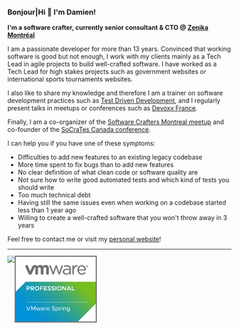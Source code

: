 ### Bonjour|Hi 👋 I'm Damien!

**I'm a software crafter, currently senior consultant & CTO @ [Zenika Montréal](https://www.zenika.ca)**

I am a passionate developer for more than 13 years. Convinced that working software is good but not enough, I work with my clients mainly as a Tech Lead in agile projects to build well-crafted software. I have worked as a Tech Lead for high stakes projects such as government websites or international sports tournaments websites.

I also like to share my knowledge and therefore I am a trainer on software development practices such as [Test Driven Development](https://en.wikipedia.org/wiki/Test-driven_development), and I regularly present talks in meetups or conferences such as [Devoxx France](https://www.devoxx.fr/). 

Finally, I am a co-organizer of the [Software Crafters Montreal meetup](https://www.meetup.com/Software-Crafters-Montreal/) and co-founder of the [SoCraTes Canada conference](http://socrates-ca.github.io/).

I can help you if you have one of these symptoms:
* Difficulties to add new features to an existing legacy codebase
* More time spent to fix bugs than to add new features
* No clear definition of what clean code or software quality are
* Not sure how to write good automated tests and which kind of tests you should write
* Too much technical debt
* Having still the same issues even when working on a codebase started less than 1 year ago
* Willing to create a well-crafted software that you won't throw away in 3 years

Feel free to contact me or visit my [personal website](https://damienbeaufils.dev/)!

---

<img align="left" src="https://github-readme-stats.vercel.app/api?username=damienbeaufils&show_icons=true&count_private=true"/>
<img align="left" src="https://github.com/damienbeaufils/damienbeaufils/blob/main/595168-pivotal-bdg-prof-vmw-spring-color.png" height="150px"/>
